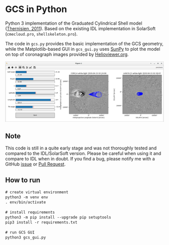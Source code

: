 GCS in Python
=============

Python 3 implementation of the Graduated Cylindrical Shell model ([Thernisien, 2011](https://dx.doi.org/10.1088%2F0067-0049%2F194%2F2%2F33)).
Based on the existing IDL implementation in SolarSoft (`cmecloud.pro`, `shellskeleton.pro`).

The code in `gcs.py` provides the basic implementation of the GCS geometry, while the Matplotlib-based GUI
in `gcs_gui.py` uses [SunPy](https://sunpy.org/) to plot the model on top of coronagraph images provided by
[Helioviewer.org](https://www.helioviewer.org/).

![Screenshot](/img/screenshot.png?raw=true)

Note
----

This code is still in a quite early stage and was not thoroughly tested and compared to the IDL/SolarSoft version. Please be careful when using it and compare to IDL when in doubt. If you find a bug, please notify me with a GitHub [issue](https://github.com/johan12345/gcs_python/issues/new) or [Pull Request](https://github.com/johan12345/gcs_python/compare).

How to run
----------

```shell
# create virtual environment
python3 -m venv env
. env/bin/activate

# install requirements
python3 -m pip install --upgrade pip setuptools
pip3 install -r requirements.txt

# run GCS GUI
python3 gcs_gui.py
```
